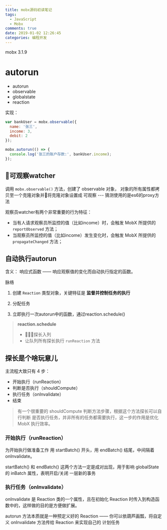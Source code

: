 ```yaml
---
title: mobx源码初读笔记
tags:
  - JavaScript
  - Mobx
comments: true
date: 2019-01-02 12:26:45
categories: 编程开发
---
```


mobx 3.1.9

# autorun

- autorun
- observable
- globalstate
- reaction

实现：

```javascript
var bankUser = mobx.observable({
  name: '张三',
  income: 3,
  debit: 2
});

mobx.autorun(() => {
  console.log('张三的账户存款:', bankUser.income);
});
```

<!--more-->

## 可观察watcher

调用 `mobx.observable()` 方法，创建了 observable 对象， 对象的所有属性都拷贝至一个克隆对象并将克隆对象设置成 可观察 --- 猜测使用的是es6的proxy方法

观察员watcher有两个非常重要的行为特征：

- 当有人请求观察员所监控的值（比如income）时，会触发 MobX 所提供的 `reportObserved` 方法；
- 当观察员所监控的值（比如income）发生变化时，会触发 MobX 所提供的 `propagateChanged` 方法；

## 自动执行autorun

含义： 响应式函数 —— 响应观察值的变化而自动执行指定的函数。

脉络

1. 创建 `Reaction` 类型对象，关键特征是 **监督并控制任务的执行**

2. 分配任务

3. 立即执行一次autorun中的函数，通过reaction.schedule() 

> **reaction.schedule**
> - 探长入列
> - 让队列所有探长执行 `runReaction` 方法


## 探长是个啥玩意儿

主流程大致只有 4 步：
- 开始执行（runReaction）
- 判断是否执行（shouldCompute）
- 执行任务（onInvalidate）
- 结束

> 有一个很重要的 shouldCompute 判断方法步骤，根据这个方法探长可以自行判断 是否执行任务，并非所有的任务都需要执行，这一步的作用是优化 MobX 执行效率。

### 开始执行（runReaction）

为开始执行做准备工作
用 startBatch() 开头，用 endBatch() 结尾，中间隔着 onInvalidate。

startBatch() 和 endBatch() 这两个方法一定是成对出现，用于影响 globalState 的 inBatch 属性，表明开启/关闭 一层新的事务

### 执行任务（onInvalidate）

onInvalidate 是 Reaction 类的一个属性，且在初始化 Reaction 时传入到构造函数中的，这样做的目的是方便做扩展。

autorun 方法本质就是一种预定义好的 Reaction —— 你可以依葫芦画瓢，将自定义 onInvalidate 方法传给 Reaction 来实现自己的 计划任务





